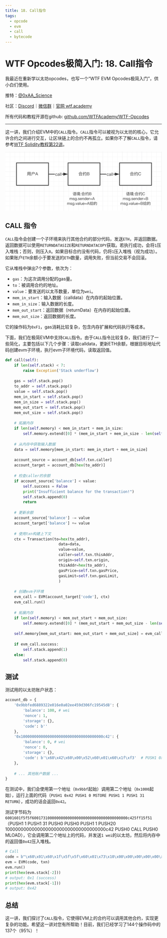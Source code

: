 ```yaml
---
title: 18. Call指令
tags:
  - opcode
  - evm
  - call
  - bytecode
---
```

# WTF Opcodes极简入门: 18. Call指令

我最近在重新学以太坊opcodes，也写一个“WTF EVM Opcodes极简入门”，供小白们使用。

推特：[@0xAA_Science](https://twitter.com/0xAA_Science)

社区：[Discord](https://discord.gg/5akcruXrsk)｜[微信群](https://docs.google.com/forms/d/e/1FAIpQLSe4KGT8Sh6sJ7hedQRuIYirOoZK_85miz3dw7vA1-YjodgJ-A/viewform?usp=sf_link)｜[官网 wtf.academy](https://wtf.academy)

所有代码和教程开源在github: [github.com/WTFAcademy/WTF-Opcodes](https://github.com/WTFAcademy/WTF-Opcodes)

-----

这一讲，我们介绍EVM中的`CALL`指令。`CALL`指令可以被视为以太坊的核心，它允许合约之间进行交互，让区块链上的合约不再孤立。如果你不了解`CALL`指令，请参考[WTF Solidity教程第22讲](https://github.com/AmazingAng/WTF-Solidity/blob/main/22_Call/readme.md)。

![](./img/18-1.png)

## CALL 指令

`CALL`指令会创建一个子环境来执行其他合约的部分代码，发送`ETH`，并返回数据。返回数据可以使用`RETURNDATASIZE`和`RETURNDATACOPY`获取。若执行成功，会将`1`压入堆栈；否则，则压入`0`。如果目标合约没有代码，仍将`1`压入堆栈（视为成功）。如果账户`ETH`余额小于要发送的`ETH`数量，调用失败，但当前交易不会回滚。

它从堆栈中弹出7个参数，依次为：

- `gas`：为这次调用分配的gas量。
- `to`：被调用合约的地址。
- `value`：要发送的以太币数量，单位为`wei`。
- `mem_in_start`：输入数据（calldata）在内存的起始位置。
- `mem_in_size`：输入数据的长度。
- `mem_out_start`：返回数据（returnData）在内存的起始位置。
- `mem_out_size`：返回数据的长度。

它的操作码为`0xF1`，gas消耗比较复杂，包含内存扩展和代码执行等成本。

下面，我们在极简EVM中支持`CALL`指令。由于`CALL`指令比较复杂，我们进行了一些简化，主要包括以下几个步骤：读取calldata，更新ETH余额，根据目标地址代码创建evm子环境，执行evm子环境代码，读取返回值。

```python
def call(self):
    if len(self.stack) < 7:
        raise Exception('Stack underflow')
        
    gas = self.stack.pop()
    to_addr = self.stack.pop()
    value = self.stack.pop()
    mem_in_start = self.stack.pop()
    mem_in_size = self.stack.pop()
    mem_out_start = self.stack.pop()
    mem_out_size = self.stack.pop()
    
    # 拓展内存
    if len(self.memory) < mem_in_start + mem_in_size:
        self.memory.extend([0] * (mem_in_start + mem_in_size - len(self.memory)))

    # 从内存中获取输入数据
    data = self.memory[mem_in_start: mem_in_start + mem_in_size]

    account_source = account_db[self.txn.caller]
    account_target = account_db[hex(to_addr)]
    
    # 检查caller的余额
    if account_source['balance'] < value:
        self.success = False
        print("Insufficient balance for the transaction!")
        self.stack.append(0) 
        return
    
    # 更新余额
    account_source['balance'] -= value
    account_target['balance'] += value
    
    # 使用txn构建上下文
    ctx = Transaction(to=hex(to_addr), 
                        data=data,
                        value=value,
                        caller=self.txn.thisAddr, 
                        origin=self.txn.origin, 
                        thisAddr=hex(to_addr), 
                        gasPrice=self.txn.gasPrice, 
                        gasLimit=self.txn.gasLimit, 
                        )
    
    # 创建evm子环境
    evm_call = EVM(account_target['code'], ctx)
    evm_call.run()
    
    # 拓展内存
    if len(self.memory) < mem_out_start + mem_out_size:
        self.memory.extend([0] * (mem_out_start + mem_out_size - len(self.memory)))
    
    self.memory[mem_out_start: mem_out_start + mem_out_size] = evm_call.returnData
    
    if evm_call.success:
        self.stack.append(1)  
    else:
        self.stack.append(0)  
```

## 测试

测试用的以太坊账户状态：
```python
account_db = {
    '0x9bbfed6889322e016e0a02ee459d306fc19545d8': {
        'balance': 100, # wei
        'nonce': 1, 
        'storage': {},
        'code': b''
    },
    '0x1000000000000000000000000000000000000c42': {
        'balance': 0, # wei
        'nonce': 0, 
        'storage': {},
        'code': b'\x60\x42\x60\x00\x52\x60\x01\x60\x1f\xf3'  # PUSH1 0x42 PUSH1 0 MSTORE PUSH1 1 PUSH1 31 RETURN
    },

    # ... 其他账户数据 ...
}
```

在测试中，我们会使用第一个地址（`0x9bbf`起始）调用第二个地址（`0x1000`起始），运行上面的代码（`PUSH1 0x42 PUSH1 0 MSTORE PUSH1 1 PUSH1 31 RETURN`），成功的话会返回`0x42`。

测试字节码为`6001601f5f5f6001731000000000000000000000000000000000000c425ff15f51`（PUSH1 1 PUSH1 31 PUSH0  PUSH0 PUSH1 1 PUSH20 1000000000000000000000000000000000000c42 PUSH0 CALL PUSH0 MLOAD），它会调用第二个地址上的代码，并发送`1 wei`的以太坊，然后将内存中的返回值`0x42`压入堆栈。

```python
# Call
code = b"\x60\x01\x60\x1f\x5f\x5f\x60\x01\x73\x10\x00\x00\x00\x00\x00\x00\x00\x00\x00\x00\x00\x00\x00\x00\x00\x00\x00\x0c\x42\x5f\xf1\x5f\x51"
evm = EVM(code, txn)
evm.run()
print(hex(evm.stack[-2]))
# output: 0x1 (success)
print(hex(evm.stack[-1]))
# output: 0x42
```

## 总结

这一讲，我们探讨了`CALL`指令，它使得EVM上的合约可以调用其他合约，实现更复杂的功能。希望这一讲对您有所帮助！目前，我们已经学习了144个操作码中的137个（95%）！
